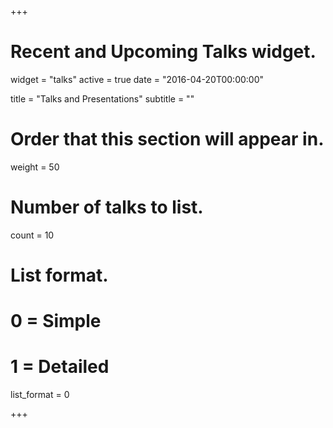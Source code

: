 +++
# Recent and Upcoming Talks widget.
widget = "talks"
active = true
date = "2016-04-20T00:00:00"

title = "Talks and Presentations"
subtitle = ""

# Order that this section will appear in.
weight = 50

# Number of talks to list.
count = 10

# List format.
#   0 = Simple
#   1 = Detailed
list_format = 0

+++

